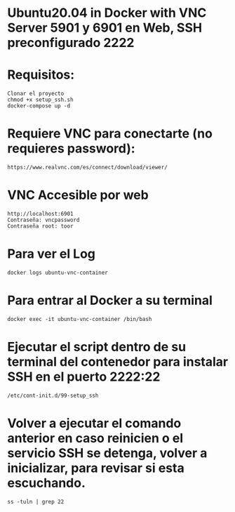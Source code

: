 # Ubuntu20.04 in Docker with VNC Server 5901 y 6901 en Web, SSH preconfigurado 2222

# Requisitos:
	Clonar el proyecto
 	chmod +x setup_ssh.sh
	docker-compose up -d
 	

# Requiere VNC para conectarte (no requieres password):
	https://www.realvnc.com/es/connect/download/viewer/

# VNC Accesible por web 
	http://localhost:6901 
 	Contraseña: vncpassword
	Contraseña root: toor

# Para ver el Log
	docker logs ubuntu-vnc-container
 
# Para entrar al Docker a su terminal
	docker exec -it ubuntu-vnc-container /bin/bash

# Ejecutar el script dentro de su terminal del contenedor para instalar SSH en el puerto 2222:22  
	/etc/cont-init.d/99-setup_ssh 

# Volver a ejecutar el comando anterior en caso reinicien o el servicio SSH se detenga, volver a inicializar, para revisar si esta escuchando.
	ss -tuln | grep 22

